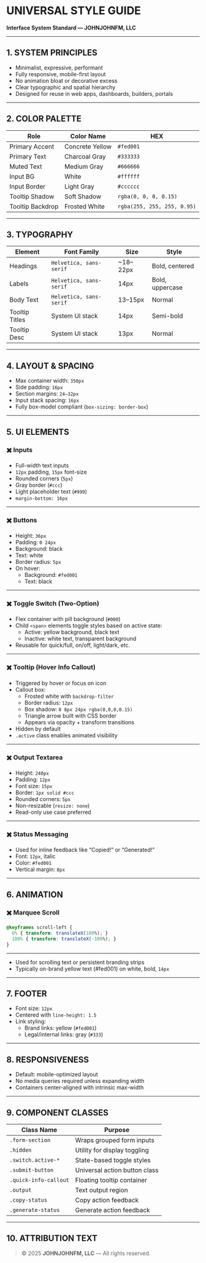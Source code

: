 # UNIVERSAL STYLE GUIDE

**Interface System Standard — JOHNJOHNFM, LLC**

---

## 1. SYSTEM PRINCIPLES

- Minimalist, expressive, performant
- Fully responsive, mobile-first layout
- No animation bloat or decorative excess
- Clear typographic and spatial hierarchy
- Designed for reuse in web apps, dashboards, builders, portals

---

## 2. COLOR PALETTE

| Role | Color Name | HEX |
| --- | --- | --- |
| Primary Accent | Concrete Yellow | `#fed001` |
| Primary Text | Charcoal Gray | `#333333` |
| Muted Text | Medium Gray | `#666666` |
| Input BG | White | `#ffffff` |
| Input Border | Light Gray | `#cccccc` |
| Tooltip Shadow | Soft Shadow | `rgba(0, 0, 0, 0.15)` |
| Tooltip Backdrop | Frosted White | `rgba(255, 255, 255, 0.95)` |

---

## 3. TYPOGRAPHY

| Element | Font Family | Size | Style |
| --- | --- | --- | --- |
| Headings | `Helvetica, sans-serif` | ~18–22px | Bold, centered |
| Labels | `Helvetica, sans-serif` | 14px | Bold, uppercase |
| Body Text | `Helvetica, sans-serif` | 13–15px | Normal |
| Tooltip Titles | System UI stack | 14px | Semi-bold |
| Tooltip Desc | System UI stack | 13px | Normal |

---

## 4. LAYOUT & SPACING

- Max container width: `350px`
- Side padding: `16px`
- Section margins: `24–32px`
- Input stack spacing: `16px`
- Fully box-model compliant (`box-sizing: border-box`)

---

## 5. UI ELEMENTS

### ✖️ Inputs

- Full-width text inputs
- `12px` padding, `15px` font-size
- Rounded corners (`5px`)
- Gray border (`#ccc`)
- Light placeholder text (`#999`)
- `margin-bottom: 16px`

---

### ✖️ Buttons

- Height: `36px`
- Padding: `0 24px`
- Background: black
- Text: white
- Border radius: `5px`
- On hover:
    - Background: `#fed001`
    - Text: black

---

### ✖️ Toggle Switch (Two-Option)

- Flex container with pill background (`#000`)
- Child `<span>` elements toggle styles based on active state:
    - Active: yellow background, black text
    - Inactive: white text, transparent background
- Reusable for quick/full, on/off, light/dark, etc.

---

### ✖️ Tooltip (Hover Info Callout)

- Triggered by hover or focus on icon
- Callout box:
    - Frosted white with `backdrop-filter`
    - Border radius: `12px`
    - Box shadow: `0 8px 24px rgba(0,0,0,0.15)`
    - Triangle arrow built with CSS border
    - Appears via opacity + transform transitions
- Hidden by default
- `.active` class enables animated visibility

---

### ✖️ Output Textarea

- Height: `240px`
- Padding: `12px`
- Font size: `15px`
- Border: `1px solid #ccc`
- Rounded corners: `5px`
- Non-resizable (`resize: none`)
- Read-only use case preferred

---

### ✖️ Status Messaging

- Used for inline feedback like “Copied!” or “Generated!”
- Font: `12px`, italic
- Color: `#fed001`
- Vertical margin: `8px`

---

## 6. ANIMATION

### ✖️ Marquee Scroll

```css
@keyframes scroll-left {
  0% { transform: translateX(100%); }
  100% { transform: translateX(-100%); }
}

```

---

- Used for scrolling text or persistent branding strips
- Typically on-brand yellow text (#fed001) on white, bold, `14px`

---

## 7. FOOTER

- Font size: `12px`
- Centered with `line-height: 1.5`
- Link styling:
    - Brand links: yellow (`#fed001`)
    - Legal/internal links: gray (`#333`)

---

## 8. RESPONSIVENESS

- Default: mobile-optimized layout
- No media queries required unless expanding width
- Containers center-aligned with intrinsic max-width

---

## 9. COMPONENT CLASSES

| Class Name | Purpose |
| --- | --- |
| `.form-section` | Wraps grouped form inputs |
| `.hidden` | Utility for display toggling |
| `.switch.active-*` | State-based toggle styles |
| `.submit-button` | Universal action button class |
| `.quick-info-callout` | Floating tooltip container |
| `.output` | Text output region |
| `.copy-status` | Copy action feedback |
| `.generate-status` | Generate action feedback |

---

## 10. ATTRIBUTION TEXT

> © 2025 **JOHNJOHNFM, LLC** — All rights reserved.
>